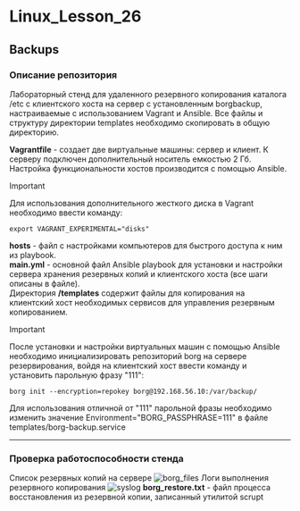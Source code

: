 # Linux_Lesson_26
## Backups

### Описание репозитория

Лабораторный стенд для удаленного резервного копирования каталога /etc c клиентского хоста на сервер с установленным borgbackup, настраиваемые с использованием Vagrant и Ansible. Все файлы и структуру директории temрlates необходимо скопировать в общую директорию.  

**Vagrantfile** - создает две виртуальные машины: сервер и клиент. К серверу подключен дополнительный носитель емкостью 2 Гб. Настройка функциональности хостов производится с помощью Ansible.

> [!IMPORTANT]
> Для использования дополнительного жесткого диска в Vagrant необходимо ввести команду: 

	export VAGRANT_EXPERIMENTAL="disks"

**hosts** - файл с настройками компьютеров для быстрого доступа к ним из playbook.  
**main.yml** - основной файл Ansible playbook для установки и настройки сервера хранения резервных копий и клиентского хоста (все шаги описаны в файле).  
Директория **/templates** содержит файлы для копирования на клиентский хост необходимых сервисов для управления резервным копированием.

> [!IMPORTANT]
> После установки и настройки виртуальных машин с помощью Ansible необходимо инициализировать репозиторий borg на сервере резервирования, войдя на клиентский хост ввести команду и установить парольную фразу "111":

  	borg init --encryption=repokey borg@192.168.56.10:/var/backup/
Для использования отличной от "111" парольной фразы необходимо изменить значение Environment="BORG_PASSPHRASE=111" в файле templates/borg-backup.service

---

### Проверка работоспособности стенда

Список резервных копий на сервере
![borg_files](https://github.com/darknetworm/Linux_Lesson_26/assets/82410807/a1f3e482-fcf4-480f-81cc-56358e309628)
Логи выполнения резервного копирования
![syslog](https://github.com/darknetworm/Linux_Lesson_26/assets/82410807/d785a175-fc0a-4838-9eee-faf3efde6e54)
**borg_restore.txt** - файл процесса восстановления из резервной копии, записанный утилитой scrupt

